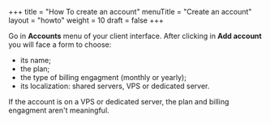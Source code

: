 +++
title = "How To create an account"
menuTitle = "Create an account"
layout = "howto"
weight = 10
draft = false
+++

Go in  **Accounts** menu of your client interface. After clicking in **Add account** you will face a form to choose:

- its name;
- the plan;
- the type of billing engagment (monthly or yearly);
- its localization: shared servers, VPS or dedicated server.

If the account is on a VPS or dedicated server, the plan and billing engagment aren't meaningful.
